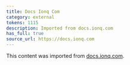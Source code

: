 ```yaml
---
title: Docs Ionq Com
category: external
tokens: 1115
description: Imported from docs.ionq.com
has_full: true
source_url: https://docs.ionq.com
---
```


This content was imported from [docs.ionq.com](https://docs.ionq.com).
